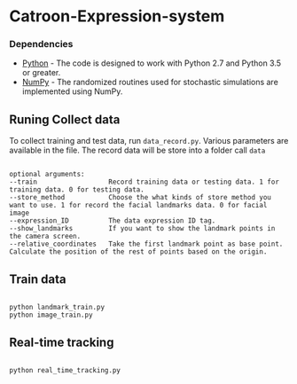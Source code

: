 # Catroon-Expression-system

### Dependencies
* [Python](https://www.python.org/) - The code is designed to work with Python 2.7 and Python 3.5 or greater.
* [NumPy](http://www.numpy.org/) -  The randomized routines used for stochastic simulations are implemented using NumPy.

## Runing Collect data
To collect training and test data, run `data_record.py`. Various  parameters are available in the file. The record data will be store into a folder call `data`

```console

optional arguments:
--train                  Record training data or testing data. 1 for training data. 0 for testing data.
--store_method           Choose the what kinds of store method you want to use. 1 for record the facial landmarks data. 0 for facial image
--expression_ID          The data expression ID tag.
--show_landmarks         If you want to show the landmark points in the camera screen.
--relative_coordinates   Take the first landmark point as base point. Calculate the position of the rest of points based on the origin.

```

## Train data

```console

python landmark_train.py
python image_train.py
```

## Real-time tracking

```console

python real_time_tracking.py
